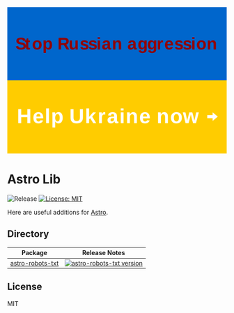 <a href="https://war.ukraine.ua/support-ukraine/">
  <img src="https://raw.githubusercontent.com/alextim/help-ukraine-win-flag/master/stop-russian-agressian-help-ukraine-now-link.svg" alt="Help Ukraine now!">
</a>

# Astro Lib

![Release](https://github.com/alextim/astro-lib/actions/workflows/release.yaml/badge.svg) [![License: MIT](https://img.shields.io/badge/License-MIT-green.svg)](https://opensource.org/licenses/MIT)  

Here are useful additions for [Astro](https://astro.build).

## Directory

| Package                                       | Release Notes                                                                                                                      |
| --------------------------------------------- | ---------------------------------------------------------------------------------------------------------------------------------- |
| [astro-robots-txt](packages/astro-robots-txt) | [![astro-robots-txt version](https://img.shields.io/npm/v/astro-robots-txt.svg?label=%20)](packages/astro-robots-txt/CHANGELOG.md) |

## License

MIT

